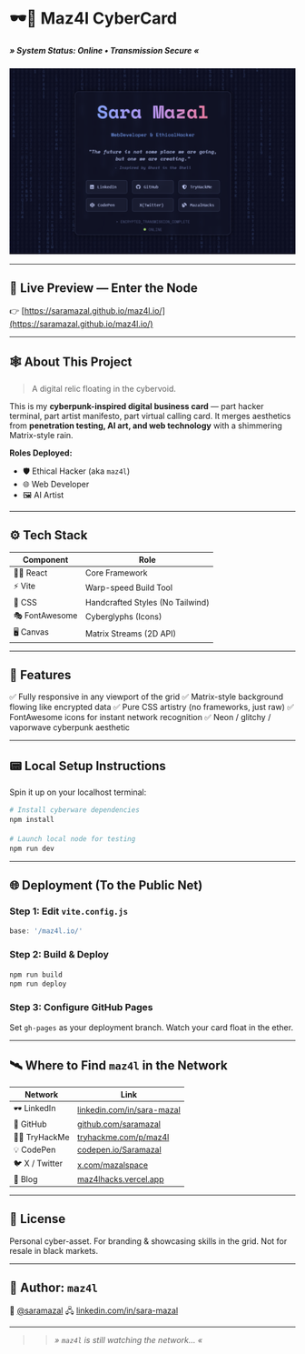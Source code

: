 # 🕶️💾 **Maz4l CyberCard**

##### *» System Status: Online • Transmission Secure «*

![Screenshot](https://github.com/saramazal/maz4l.io/blob/main/screenshot.png)

---

## 🚀 **Live Preview — Enter the Node**

👉 [https://saramazal.github.io/maz4l.io/](https://saramazal.github.io/maz4l.io/)

---

## 🕸️ **About This Project**

> A digital relic floating in the cybervoid.

This is my **cyberpunk-inspired digital business card** — part hacker terminal, part artist manifesto, part virtual calling card. It merges aesthetics from **penetration testing, AI art, and web technology** with a shimmering Matrix-style rain.

**Roles Deployed:**

* 🛡️ Ethical Hacker (aka `maz4l`)
* 🌐 Web Developer
* 🖼️ AI Artist

---

## ⚙️ **Tech Stack**

| Component      | Role                             |
| -------------- | -------------------------------- |
| 🧑‍💻 React    | Core Framework                   |
| ⚡ Vite         | Warp-speed Build Tool            |
| 🎨 CSS         | Handcrafted Styles (No Tailwind) |
| 🎭 FontAwesome | Cyberglyphs (Icons)              |
| 🖥️ Canvas     | Matrix Streams (2D API)          |

---

## 🧪 **Features**

✅ Fully responsive in any viewport of the grid
✅ Matrix-style background flowing like encrypted data
✅ Pure CSS artistry (no frameworks, just raw)
✅ FontAwesome icons for instant network recognition
✅ Neon / glitchy / vaporwave cyberpunk aesthetic

---

## 📟 **Local Setup Instructions**

Spin it up on your localhost terminal:

```bash
# Install cyberware dependencies
npm install

# Launch local node for testing
npm run dev
```

---

## 🌐 **Deployment (To the Public Net)**

### Step 1: Edit `vite.config.js`

```javascript
base: '/maz4l.io/'
```

### Step 2: Build & Deploy

```bash
npm run build
npm run deploy
```

### Step 3: Configure GitHub Pages

Set `gh-pages` as your deployment branch. Watch your card float in the ether.

---

## 🛰️ **Where to Find `maz4l` in the Network**

| Network          | Link                                                             |
| ---------------- | ---------------------------------------------------------------- |
| 🕶️ LinkedIn     | [linkedin.com/in/sara-mazal](https://linkedin.com/in/sara-mazal) |
| 🐙 GitHub        | [github.com/saramazal](https://github.com/saramazal)             |
| 🕵️‍♀️ TryHackMe | [tryhackme.com/p/maz4l](https://tryhackme.com/p/maz4l)           |
| 💡 CodePen       | [codepen.io/Saramazal](https://codepen.io/Saramazal)             |
| 🐦 X / Twitter   | [x.com/mazalspace](https://x.com/mazalspace)                     |
| 🚩 Blog          | [maz4lhacks.vercel.app](https://maz4lhacks.vercel.app/)          |

---

## 📄 **License**

Personal cyber-asset. For branding & showcasing skills in the grid. Not for resale in black markets.

---

## 👤 **Author: `maz4l`**

👾 [@saramazal](https://github.com/saramazal)
🖧 [linkedin.com/in/sara-mazal](https://linkedin.com/in/sara-mazal)

---

>> *» `maz4l` is still watching the network… «*



